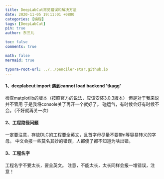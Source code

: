 ```yaml
---
title: DeepLabCut常见错误和解决方法
date: 2020-11-05 19:11:01 +0800
categories: [编程]
tags: [DeepLabCut]
pin: true
author: 东三儿

toc: false
comments: true

math: false
mermaid: true

typora-root-url: ../../penciler-star.github.io
---
```


#### 1、deeplabcut import 遇到cannot load backend 'tkagg'

检查matplotlib的版本（按照官方的说法，应该安装3.0.3版本）
但是对于我来说并不管用
于是我将console关了再开一个就好了。
碰运气，有时候会好有时候不会。（不好就再关一次）

#### 2、工程路径问题

一定要注意，存放DLC的工程要全英文，且首字母尽量不要带n等容易转义的字母。
中文会报一些莫名其妙的错误，人都傻了都不知道为啥出错。

#### 3、工程名字

工程名字不要太长，要全英文。
注意，不能太长，太长同样会报一堆错误，注意！